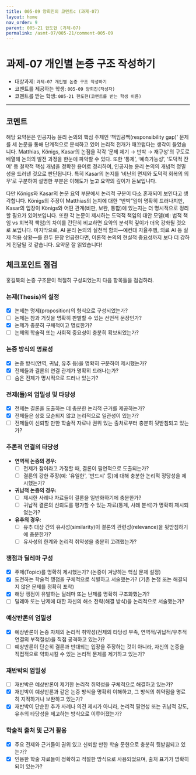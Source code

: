```yaml
---
title: 005-09 양희진의 코멘트c (과제-07) 
layout: home
nav_order: 9
parent: 005-21 한도현 (과제-07)
permalink: /asmt-07/005-21/comment-005-09
---
```


# 과제-07 개인별 논증 구조 작성하기

- 대상과제: `과제-07 개인별 논증 구조 작성하기`
- 코멘트를 제공하는 학생: `005-09 양희진(작성자)` 
- 코멘트를 받는 학생: `005-21 한도현(코멘트를 받는 학생 이름)` 

---

## 코멘트

해당 요약문은 인공지능 윤리 논의의 핵심 주제인 ‘책임공백(responsibility gap)’ 문제를 세 논문을 통해 단계적으로 분석하고 있어 논리적 전개가 매끄럽다는 생각이 들었습니다. Matthias, Königs, Kasar의 논점을 각각 ‘문제 제기 → 반박 → 재구성’의 구도로 배열해 논의의 발전 과정을 한눈에 파악할 수 있다. 또한 ‘통제’, ‘예측가능성’, ‘도덕적 잔여’ 등 철학적 핵심 개념을 정확한 용어로 정리하여, 인공지능 윤리 논의의 개념적 정밀성을 드러낸 것으로 판단됩니다. 특히 Kasar의 논지를 ‘비난의 면제와 도덕적 회복의 의무’로 구분하여 설명한 부분은 이해도가 높고 요약의 깊이가 돋보입니다.

다만 Königs와 Kasar의 논문 요약 부분에서 논리적 구분이 다소 혼재되어 보인다고 생각합니다. Königs의 주장이 Matthias의 논지에 대한 “반박”임이 명확히 드러나지만, Kasar의 입장이 Königs와 어떤 관계(비판, 보완, 통합)에 있는지는 더 명시적으로 정리할 필요가 있어보입니다. 또한 각 논문이 제시하는 도덕적 책임의 대안 모델(예: 법적 책임 vs 회복적 책임)의 차이를 간단히 비교하면 요약의 분석적 깊이가 더욱 강화될 것으로 보입니다. 마지막으로, AI 윤리 논의의 실천적 함의—예컨대 자율주행, 의료 AI 등 실제 적용 상황—를 한두 문장 언급한다면, 이론적 논의의 현실적 중요성까지 보다 더 강하게 전달될 것 같습니다. 요약문 잘 읽었습니다!

## 체크포인트 점검

홍길북의 논증 구조문이 적절히 구성되었는지 다음 항목들을 점검하라.

### **논제(Thesis)의 설정**
- [x] 논제는 명제(proposition)의 형식으로 구성되었는가?
- [ ] 논제는 참과 거짓을 명확히 판별할 수 있는 선언적 문장인가?
- [x] 논제가 충분히 구체적이고 명료한가?
- [ ] 논제의 학술적 또는 사회적 중요성이 충분히 확보되었는가?

### **논증 방식의 명료성**
- [x] 논증 방식(연역, 귀납, 유추 등)을 명확히 구분하여 제시했는가?
- [x] 전제들과 결론의 연결 관계가 명확히 드러나는가?
- [ ] 숨은 전제가 명시적으로 드러나 있는가?

### **전제(들)의 엄밀성 및 타당성**
- [x] 전제는 결론을 도출하는 데 충분한 논리적 근거를 제공하는가?
- [x] 전제들은 상호 모순되지 않고 논리적으로 일관성이 있는가?
- [ ] 전제들이 신뢰할 만한 학술적 자료나 권위 있는 출처로부터 충분히 뒷받침되고 있는가?

### **추론적 연결의 타당성**
- **연역적 논증의 경우:**
  - [ ] 전제가 참이라고 가정할 때, 결론이 필연적으로 도출되는가?
  - [ ] 결론의 강한 주장(예: '유일한', '반드시' 등)에 대해 충분한 논리적 정당성을 제시했는가?

- **귀납적 논증의 경우:**
  - [ ] 제시한 사례나 자료들이 결론을 일반화하기에 충분한가?
  - [ ] 귀납적 결론의 신뢰도를 평가할 수 있는 자료(통계, 사례 분석)가 명확히 제시되었는가?

- **유추의 경우:**
  - [ ] 유추 대상 간의 유사성(similarity)이 결론의 관련성(relevance)을 뒷받침하기에 충분한가?
  - [ ] 유사성의 한계와 논리적 취약성을 충분히 고려했는가?

### **쟁점과 딜레마 구성**
- [x] 주제(Topic)를 명확히 제시했는가? (논증이 겨냥하는 핵심 문제 설정)
- [x] 도전하는 학술적 쟁점을 구체적으로 식별하고 서술했는가? (기존 논쟁 또는 해결되지 않은 문제를 정확히 포착)
- [x] 해당 쟁점이 유발하는 딜레마 또는 난제를 명확히 구조화했는가?
- [ ] 딜레마 또는 난제에 대한 자신의 해소 전략(해결 방식)을 논리적으로 서술했는가?

### **예상반론의 엄밀성**
- [x] 예상반론이 논증 자체의 논리적 취약성(전제의 타당성 부족, 연역적/귀납적/유추적 연결의 부적절성)을 직접 공격하고 있는가?
- [ ] 예상반론이 단순히 결론과 반대되는 입장을 주장하는 것이 아니라, 자신의 논증을 직접적으로 약화시킬 수 있는 논리적 문제를 제기하고 있는가?

### **재반박의 엄밀성**
- [ ] 재반박은 예상반론이 제기한 논리적 취약성을 구체적으로 해결하고 있는가?
- [x] 재반박이 예상반론과 같은 논증 방식을 명확히 이해하고, 그 방식의 취약점을 명료히 지적하거나 보완하고 있는가?
- [x] 재반박이 단순한 추가 사례나 의견 제시가 아니라, 논리적 필연성 또는 귀납적 강도, 유추의 타당성을 제고하는 방식으로 이루어졌는가?

### **학술적 출처 및 근거 활용**
- [x] 주요 전제와 근거들이 권위 있고 신뢰할 만한 학술 문헌으로 충분히 뒷받침되고 있는가?
- [x] 인용한 학술 자료들이 정확하고 적절한 방식으로 사용되었으며, 출처 표기가 명확히 되어 있는가?

